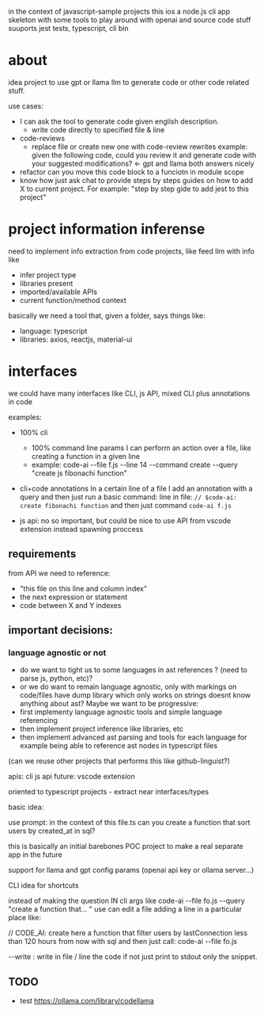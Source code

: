 
in the context of javascript-sample projects this ios a node.js cli app skeleton with some tools to play around with openai and source code stuff
suuports jest tests, typescript, cli bin

# about 

idea project to use gpt or llama llm to generate code or other code related stuff. 

use cases:
 * I can ask the tool to generate code given english description.
   * write code directly to specified file & line
 * code-reviews
   * replace file or create new one with code-review rewrites
     example: given the following code, could you review it and generate code with your suggested modifications? <- gpt and llama both answers nicely
 * refactor
    can you move this code block to a funciotn in module scope
 * know how
    just ask chat to provide steps by steps guides on how to add X to current project. For example: "step by step gide to add jest to this project"


# project information inferense
need to implement info extraction from code projects, like feed llm with info like
 * infer project type
 * libraries present
 * imported/available APIs
 * current function/method context

 basically we need a tool that, given a folder, says things like:
   * language: typescript
   * libraries: axios, reactjs, material-ui
   


# interfaces
we could have many interfaces like CLI, js API, mixed CLI plus annotations in code

examples:

 * 100% cli  
   * 100% command line params I can perform an action over a file, like creating a function in a given line
   * example: code-ai --file f.js --line 14 --command create --query "create js fibonachi function"

 * cli+code annotations
   In a certain line of a file I add an annotation with a query and then just run a basic command:
   line in file: `// $code-ai: create fibonachi function`
   and then just command `code-ai f.js`

 * js api: no so important, but could be nice to use API from vscode extension instead spawning proccess


## requirements

from API we need to reference: 

 * "this file on this line and column index"
 * the next expression or statement
 * code between X and Y indexes

## important decisions: 

### language agnostic or not

 * do we want to tight us to some languages in ast references ? (need to parse js, python, etc)?
 * or we do want to remain language agnostic, only with markings on code/files 
    have dump library which only works on strings doesnt know anything about ast?
Maybe we want to be progressive: 
 * first implementy language agnostic tools and simple language referencing
 * then implement project inference like libraries, etc
 * then implement advanced ast parsing and tools for each language
    for example being able to reference ast nodes in typescript files



 (can we reuse other projects that performs this like github-linguist?)

apis:
cli
js api
future: vscode extension

oriented to typescript projects - extract near interfaces/types

basic idea: 

use prompt: 
in the context of this file.ts can you create a function that sort users by created_at in sql?


this is basically an initial barebones POC project to make a real separate app in the future





support for llama and gpt
  config params (openai api key or ollama server...)



CLI idea for shortcuts

instead of making the question IN cli args like 
code-ai --file fo.js --query "create a function that... " use can edit a file adding a line in a particular place like:

// CODE_AI: create here a function that filter users by lastConnection less than 120 hours from now with sql
and then just call:
code-ai --file fo.js




--write : write in file / line the code
   if not just print to stdout only the snippet.



## TODO

 * test https://ollama.com/library/codellama